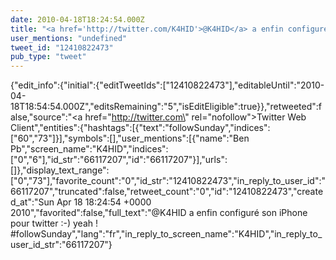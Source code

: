 ```yaml
---
date: 2010-04-18T18:24:54.000Z
title: "<a href='http://twitter.com/K4HID'>@K4HID</a> a enfin configuré son iPhone pour twitter :-) yeah ! #followSunday″"
user_mentions: "undefined"
tweet_id: "12410822473"
pub_type: "tweet"
---
```

{"edit_info":{"initial":{"editTweetIds":["12410822473"],"editableUntil":"2010-04-18T18:54:54.000Z","editsRemaining":"5","isEditEligible":true}},"retweeted":false,"source":"<a href=\"http://twitter.com\" rel=\"nofollow\">Twitter Web Client</a>","entities":{"hashtags":[{"text":"followSunday","indices":["60","73"]}],"symbols":[],"user_mentions":[{"name":"Ben Pb","screen_name":"K4HID","indices":["0","6"],"id_str":"66117207","id":"66117207"}],"urls":[]},"display_text_range":["0","73"],"favorite_count":"0","id_str":"12410822473","in_reply_to_user_id":"66117207","truncated":false,"retweet_count":"0","id":"12410822473","created_at":"Sun Apr 18 18:24:54 +0000 2010","favorited":false,"full_text":"@K4HID a enfin configuré son iPhone pour twitter :-) yeah ! #followSunday","lang":"fr","in_reply_to_screen_name":"K4HID","in_reply_to_user_id_str":"66117207"}

